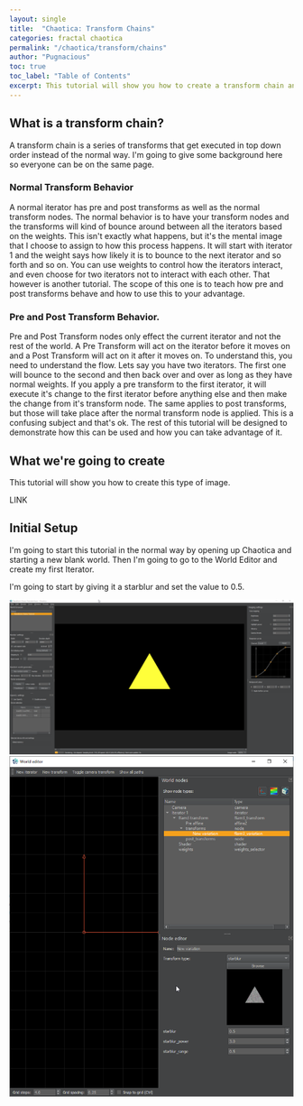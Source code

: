 ```yaml
---
layout: single
title:  "Chaotica: Transform Chains"
categories: fractal chaotica
permalink: "/chaotica/transform/chains"
author: "Pugnacious"
toc: true
toc_label: "Table of Contents"
excerpt: This tutorial will show you how to create a transform chain and what it does.
---
```


## What is a transform chain?

A transform chain is a series of transforms that get executed in top down order instead of the normal way.  I'm going to give some background here so everyone can be on the same page.  

### Normal Transform Behavior
A normal iterator has pre and post transforms as well as the normal transform nodes.  The normal behavior is to have your transform nodes and the transforms will kind of bounce around between all the iterators based on the weights.  This isn't exactly what happens, but it's the mental image that I choose to assign to how this process happens.  It will start with iterator 1 and the weight says how likely it is to bounce to the next iterator and so forth and so on.  You can use weights to control how the iterators interact, and even choose for two iterators not to interact with each other.  That however is another tutorial.  The scope of this one is to teach how pre and post transforms behave and how to use this to your advantage.

### Pre and Post Transform Behavior.

Pre and Post Transform nodes only effect the current iterator and not the rest of the world.  A Pre Transform will act on the iterator before it moves on and a Post Transform will act on it after it moves on.  To understand this, you need to understand the flow.  Lets say you have two iterators.  The first one will bounce to the second and then back over and over as long as they have normal weights.  If you apply a pre transform to the first iterator, it will execute it's change to the first iterator before anything else and then make the change from it's transform node.  The same applies to post transforms, but those will take place after the normal transform node is applied.  This is a confusing subject and that's ok.  The rest of this tutorial will be designed to demonstrate how this can be used and how you can take advantage of it.

## What we're going to create

This tutorial will show you how to create this type of image.

LINK

## Initial Setup

I'm going to start this tutorial in the normal way by opening up Chaotica and starting a new blank world.  Then I'm going to go to the World Editor and create my first Iterator.

I'm going to start by giving it a starblur and set the value to 0.5.

[![Initial Transform](/assets/images/chaotica-transform-chains/screen_1413.png)](/assets/images/chaotica-transform-chains/screen_1413.png)
[![Initial Editor](/assets/images/chaotica-transform-chains/screen_1414.png)](/assets/images/chaotica-transform-chains/screen_1414.png)
